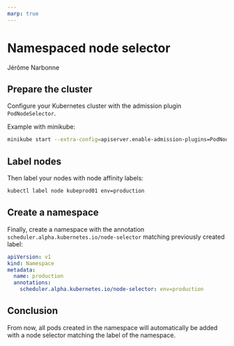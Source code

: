 ```yaml
---
marp: true
---
```

<!-- #theme: uncover  -->
<!-- theme: gaia  -->
<!-- _class: [lead, invert] -->
<!-- headingDivider: 2 -->
<!-- paginate: true -->
<!-- _paginate: false -->

# Namespaced node selector <!--fit-->

Jérôme Narbonne

## Prepare the cluster
<!-- #backgroundColor: #fff -->
<!-- backgroundImage: url('https://marp.app/assets/hero-background.svg') -->

Configure your Kubernetes cluster with the admission plugin `PodNodeSelector`.

Example with minikube:

```bash
minikube start --extra-config=apiserver.enable-admission-plugins=PodNodeSelector
```

## Label nodes

Then label your nodes with node affinity labels:

```bash
kubectl label node kubeprod01 env=production
```

## Create a namespace

Finally, create a namespace with the annotation `scheduler.alpha.kubernetes.io/node-selector`  matching previously created label:

```yaml
apiVersion: v1
kind: Namespace
metadata:
  name: production
  annotations:
    scheduler.alpha.kubernetes.io/node-selector: env=production
```

## Conclusion

From now, all pods created in the namespace will automatically be added with a node selector matching the label of the namespace.
